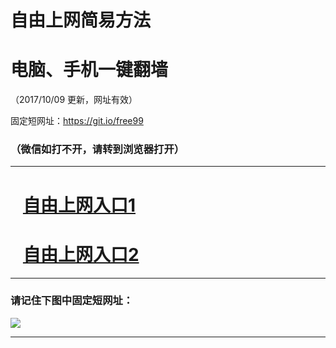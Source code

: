 ﻿# 自由上网简易方法

# 电脑、手机一键翻墙

（2017/10/09 更新，网址有效）

固定短网址：https://git.io/free99

### （微信如打不开，请转到浏览器打开）


***





# &nbsp;&nbsp; <a href="http://ft910016537.fwq-tz-1001.info/fwqtz01.html?t=1009001530 " target="_blank">自由上网入口1</a>
# &nbsp;&nbsp; <a href="http://ft3236722382.fwq-tz-1002.info/fwqtz02.html?t=10090011981 " target="_blank">自由上网入口2</a>
***

### 请记住下图中固定短网址：

<img src="https://s3-us-west-2.amazonaws.com/fwq-1001/yjfq-20170905okok.png" /> 


***

